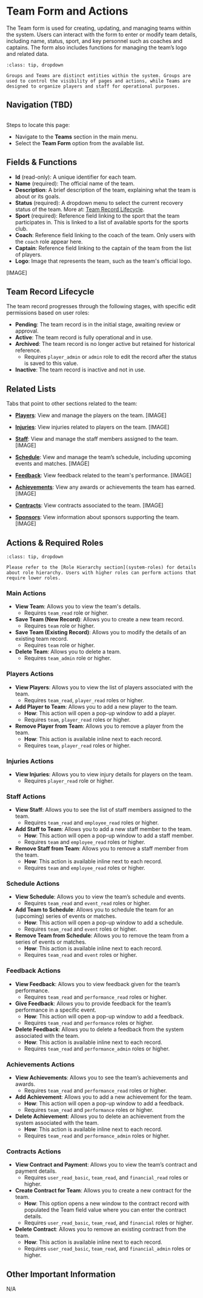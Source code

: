 # Team Form and Actions

The Team form is used for creating, updating, and managing teams within the system. Users can interact with the form to enter or modify team details, including name, status, sport, and key personnel such as coaches and captains. The form also includes functions for managing the team’s logo and related data.

```{admonition} Teams vs Groups
:class: tip, dropdown

Groups and Teams are distinct entities within the system. Groups are used to control the visibility of pages and actions, while Teams are designed to organize players and staff for operational purposes.
```

## Navigation (TBD)

```{warning} Under Construction
```

Steps to locate this page:

- Navigate to the **Teams** section in the main menu.
- Select the **Team Form** option from the available list.

## Fields & Functions

- **Id** (read-only): A unique identifier for each team.
- **Name** (required): The official name of the team.
- **Description**: A brief description of the team, explaining what the team is about or its goals.
- **Status** (required): A dropdown menu to select the current recovery status of the team. More at: [Team Record Lifecycle](#team-record-lifecycle).
- **Sport** (required): Reference field linking to the sport that the team participates in. This is linked to a list of available sports for the sports club.
- **Coach**: Reference field linking to the coach of the team. Only users with the `coach` role appear here.
- **Captain**: Reference field linking to the captain of the team from the list of players.
- **Logo**: Image that represents the team, such as the team's official logo.

[IMAGE]

## Team Record Lifecycle

The team record progresses through the following stages, with specific edit permissions based on user roles:

- **Pending**: The team record is in the initial stage, awaiting review or approval.
- **Active**: The team record is fully operational and in use.
- **Archived**: The team record is no longer active but retained for historical reference.
    - Requires `player_admin` or `admin` role to edit the record after the status is saved to this value.
- **Inactive**: The team record is inactive and not in use.

## Related Lists

Tabs that point to other sections related to the team:

- **[Players](./player_form.md)**: View and manage the players on the team.
  [IMAGE]

- **[Injuries](./injury_form.md)**: View injuries related to players on the team.
  [IMAGE]

- **[Staff](./employee_form.md)**: View and manage the staff members assigned to the team.
  [IMAGE]

- **[Schedule](./schedule_form.md)**: View and manage the team’s schedule, including upcoming events and matches.
  [IMAGE]

- **[Feedback](./feedback_form.md)**: View feedback related to the team's performance.
  [IMAGE]

- **[Achievements](./achievement_form.md)**: View any awards or achievements the team has earned.
  [IMAGE]

- **[Contracts](./contract_form.md)**: View contracts associated to the team.
  [IMAGE]

- **[Sponsors](./sponsor_form.md)**: View information about sponsors supporting the team.
  [IMAGE]

## Actions & Required Roles

```{admonition} Explanation of Roles
:class: tip, dropdown

Please refer to the [Role Hierarchy section](system-roles) for details about role hierarchy. Users with higher roles can perform actions that require lower roles.
```

### Main Actions

- **View Team**: Allows you to view the team's details.
    - Requires `team_read` role or higher.
- **Save Team (New Record)**: Allows you to create a new team record.
    - Requires `team` role or higher.
- **Save Team (Existing Record)**: Allows you to modify the details of an existing team record.
    - Requires `team` role or higher.
- **Delete Team**: Allows you to delete a team.
    - Requires `team_admin` role or higher.

### Players Actions

- **View Players**: Allows you to view the list of players associated with the team.
    - Requires `team_read`, `player_read` roles or higher.
- **Add Player to Team**: Allows you to add a new player to the team.
    - **How**: This action will open a pop-up window to add a player.
    - Requires `team`, `player_read` roles or higher.
- **Remove Player from Team**: Allows you to remove a player from the team.
    - **How**: This action is available inline next to each record.
    - Requires `team`, `player_read` roles or higher.

### Injuries Actions

- **View Injuries**: Allows you to view injury details for players on the team.
    - Requires `player_read` role or higher.

### Staff Actions

- **View Staff**: Allows you to see the list of staff members assigned to the team.
    - Requires `team_read` and `employee_read` roles or higher.
- **Add Staff to Team**: Allows you to add a new staff member to the team.
    - **How**: This action will open a pop-up window to add a staff member.
    - Requires `team` and `employee_read` roles or higher.
- **Remove Staff from Team**: Allows you to remove a staff member from the team.
    - **How**: This action is available inline next to each record.
    - Requires `team` and `employee_read` roles or higher.

### Schedule Actions

- **View Schedule**: Allows you to view the team’s schedule and events.
    - Requires `team_read` and `event_read` roles or higher.
- **Add Team to Schedule**: Allows you to schedule the team for an (upcoming) series of events or matches.
    - **How**: This action will open a pop-up window to add a schedule.
    - Requires `team_read` and `event` roles or higher.
- **Remove Team from Schedule**: Allows you to remove the team from a series of events or matches.
    - **How**: This action is available inline next to each record.
    - Requires `team_read` and `event` roles or higher.

### Feedback Actions

- **View Feedback**: Allows you to view feedback given for the team’s performance.
    - Requires `team_read` and `performance_read` roles or higher.
- **Give Feedback**: Allows you to provide feedback for the team’s performance in a specific event.
    - **How**: This action will open a pop-up window to add a feedback.
    - Requires `team_read` and `performance` roles or higher.
- **Delete Feedback**: Allows you to delete a feedback from the system associated with the team.
    - **How**: This action is available inline next to each record.
    - Requires `team_read` and `performance_admin` roles or higher.

### Achievements Actions

- **View Achievements**: Allows you to see the team’s achievements and awards.
    - Requires `team_read` and `performance_read` roles or higher.
- **Add Achievement**: Allows you to add a new achievement for the team.
    - **How**: This action will open a pop-up window to add a feedback.
    - Requires `team_read` and `performance` roles or higher.
- **Delete Achievement**: Allows you to delete an achievement from the system associated with the team.
    - **How**: This action is available inline next to each record.
    - Requires `team_read` and `performance_admin` roles or higher.

### Contracts Actions

- **View Contract and Payment**: Allows you to view the team’s contract and payment details.
    - Requires `user_read_basic`, `team_read`, and `financial_read` roles or higher.
- **Create Contract for Team**: Allows you to create a new contract for the team.
    - **How**: This option opens a new window to the contract record with populated the Team field value where you can enter the contract details.
    - Requires `user_read_basic`, `team_read`, and `financial` roles or higher.
- **Delete Contract**: Allows you to remove an existing contract from the team.
    - **How**: This action is available inline next to each record.
    - Requires `user_read_basic`, `team_read`, and `financial_admin` roles or higher.

## Other Important Information

N/A
